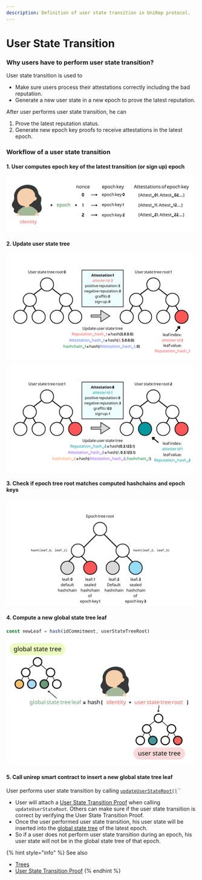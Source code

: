 ```yaml
---
description: Definition of user state transition in UniRep protocol.
---
```


# User State Transition

### Why users have to perform user state transition?

User state transition is used to&#x20;

* Make sure users process their attestations correctly including the bad reputation.
* Generate a new user state in a new epoch to prove the latest reputation.

After user performs user state transition, he can&#x20;

1. Prove the latest reputation status.
2. Generate new epoch key proofs to receive attestations in the latest epoch.

### Workflow of a user state transition

#### 1. User computes epoch key of the latest transition (or sign up) epoch

![Epoch keys are iterated computed in the circuits.](<../../.gitbook/assets/截圖 2022-07-21 下午3.40.29.png>)

#### 2. Update user state tree

![Step 1: update leaf index 3](../../.gitbook/assets/8.png)

![Step 2: update leaf index 1](../../.gitbook/assets/9.png)

#### 3. Check if epoch tree root matches computed hashchains and epoch keys

![](<../../.gitbook/assets/epoch tree (1).png>)

#### 4. Compute a new global state tree leaf

```typescript
const newLeaf = hash(idCommitment, userStateTreeRoot)
```

![How a new global state tree is computed.](<../../.gitbook/assets/截圖 2022-07-22 下午12.15.52.png>)

#### 5. Call unirep smart contract to insert a new global state tree leaf

User performs user state transition by calling [`updateUserStateRoot()`](https://github.com/Unirep/Unirep/blob/f3502e1a551f63ab44b73444b60ead8731d45167/packages/contracts/contracts/Unirep.sol#L559)``

* User will attach a [User State Transition Proof](../../circuits/user-state-transition-proof.md) when calling `updateUserStateRoot`. Others can make sure if the user state transition is correct by verifying the User State Transition Proof.
* Once the user performed user state transition, his user state will be inserted into the [global state tree](trees.md#global-state-tree) of the latest epoch.
* So if a user does not perform user state transition during an epoch, his user state will not be in the global state tree of that epoch.

{% hint style="info" %}
See also

* [Trees](trees.md)
* [User State Transition Proof](../../circuits/user-state-transition-proof.md)
{% endhint %}
